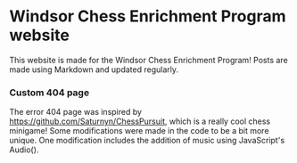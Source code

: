 # Windsor Chess Enrichment Program website

This website is made for the Windsor Chess Enrichment Program! Posts are made using Markdown and updated regularly.

### Custom 404 page

The error 404 page was inspired by https://github.com/Saturnyn/ChessPursuit, which is a really cool chess minigame! Some modifications were made in the code to be a bit more unique. One modification includes the addition of music using JavaScript's Audio().
